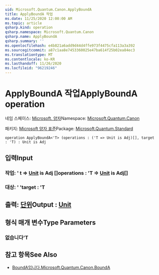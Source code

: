 ```yaml
---
uid: Microsoft.Quantum.Canon.ApplyBoundA
title: ApplyBoundA 작업
ms.date: 11/25/2020 12:00:00 AM
ms.topic: article
qsharp.kind: operation
qsharp.namespace: Microsoft.Quantum.Canon
qsharp.name: ApplyBoundA
qsharp.summary: ''
ms.openlocfilehash: e4b821a6add9d44d4ffe973f4475cfa113a3a392
ms.sourcegitcommit: a87c1aa8e7453360025e47ba614f25b02ea84ec3
ms.translationtype: MT
ms.contentlocale: ko-KR
ms.lasthandoff: 11/26/2020
ms.locfileid: "96219246"
---
```

# <a name="applybounda-operation"></a><span data-ttu-id="da4c8-102">ApplyBoundA 작업</span><span class="sxs-lookup"><span data-stu-id="da4c8-102">ApplyBoundA operation</span></span>

<span data-ttu-id="da4c8-103">네임 스페이스: [Microsoft. 양자](xref:Microsoft.Quantum.Canon)</span><span class="sxs-lookup"><span data-stu-id="da4c8-103">Namespace: [Microsoft.Quantum.Canon](xref:Microsoft.Quantum.Canon)</span></span>

<span data-ttu-id="da4c8-104">패키지: [Microsoft 양자 표준](https://nuget.org/packages/Microsoft.Quantum.Standard)</span><span class="sxs-lookup"><span data-stu-id="da4c8-104">Package: [Microsoft.Quantum.Standard](https://nuget.org/packages/Microsoft.Quantum.Standard)</span></span>




```qsharp
operation ApplyBoundA<'T> (operations : ('T => Unit is Adj)[], target : 'T) : Unit is Adj
```


## <a name="input"></a><span data-ttu-id="da4c8-105">입력</span><span class="sxs-lookup"><span data-stu-id="da4c8-105">Input</span></span>

### <a name="operations--t--unit--is-adj"></a><span data-ttu-id="da4c8-106">작업: ' t => [Unit](xref:microsoft.quantum.lang-ref.unit)  is Adj []</span><span class="sxs-lookup"><span data-stu-id="da4c8-106">operations : 'T => [Unit](xref:microsoft.quantum.lang-ref.unit)  is Adj[]</span></span>




### <a name="target--t"></a><span data-ttu-id="da4c8-107">대상: ' '</span><span class="sxs-lookup"><span data-stu-id="da4c8-107">target : 'T</span></span>





## <a name="output--unit"></a><span data-ttu-id="da4c8-108">출력: [단위](xref:microsoft.quantum.lang-ref.unit)</span><span class="sxs-lookup"><span data-stu-id="da4c8-108">Output : [Unit](xref:microsoft.quantum.lang-ref.unit)</span></span>



## <a name="type-parameters"></a><span data-ttu-id="da4c8-109">형식 매개 변수</span><span class="sxs-lookup"><span data-stu-id="da4c8-109">Type Parameters</span></span>

### <a name="t"></a><span data-ttu-id="da4c8-110">없습니다</span><span class="sxs-lookup"><span data-stu-id="da4c8-110">'T</span></span>



## <a name="see-also"></a><span data-ttu-id="da4c8-111">참고 항목</span><span class="sxs-lookup"><span data-stu-id="da4c8-111">See Also</span></span>

- [<span data-ttu-id="da4c8-112">BoundA입니다.</span><span class="sxs-lookup"><span data-stu-id="da4c8-112">Microsoft.Quantum.Canon.BoundA</span></span>](xref:Microsoft.Quantum.Canon.BoundA)